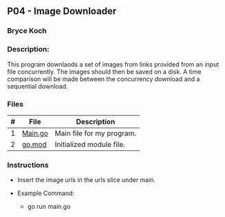 ## P04 - Image Downloader
### Bryce Koch
### Description:

This program downlaods a set of images from links provided from an input file
concurrently. The images should then be saved on a disk. A time comparison
will be made between the concurrency download and a sequential download.


### Files

|   #   | File             | Description                                        |
| :---: | ---------------- | -------------------------------------------------- |
|   1   | [Main.go](https://github.com/BKoch74/4143-PLC/blob/main/Assignments/P02/imagemod/main.go)      | Main file for my program.      |
| 2 | [go.mod](https://github.com/BKoch74/4143-PLC/blob/main/Assignments/P02/imagemod/go.mod) | Initialized module file. |


### Instructions

- Insert the image urls in the urls slice under main.


- Example Command:
  - go run main.go

